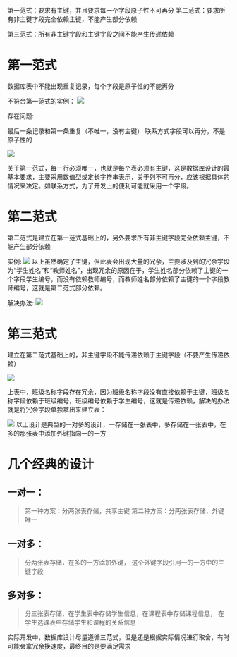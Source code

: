 第一范式：要求有主键，并且要求每一个字段原子性不可再分
第二范式：要求所有非主键字段完全依赖主键，不能产生部分依赖

第三范式：所有非主键字段和主键字段之间不能产生传递依赖


# 第一范式

数据库表中不能出现重复记录，每个字段是原子性的不能再分

不符合第一范式的实例：
![](https://youpaiyun.zongqilive.cn/image/006tNbRwly1fxfpu7lg23j30gb035jrg.jpg)

存在问题:

最后一条记录和第一条重复（不唯一，没有主键） 
联系方式字段可以再分，不是原子性的

![](https://youpaiyun.zongqilive.cn/image/006tNbRwly1fxfpvafhmpj30g9035jrh.jpg)

关于第一范式，每一行必须唯一，也就是每个表必须有主键，这是数据库设计的最基本要求，主要采用数值型或定长字符串表示，关于列不可再分，应该根据具体的情况来决定。如联系方式，为了开发上的便利可能就采用一个字段。

# 第二范式
第二范式是建立在第一范式基础上的，另外要求所有非主键字段完全依赖主键，不能产生部分依赖

实例:
![](https://youpaiyun.zongqilive.cn/image/006tNbRwly1fxfrbvbkigj30q204yweo.jpg)
以上虽然确定了主键，但此表会出现大量的冗余，主要涉及到的冗余字段为“学生姓名”和“教师姓名”，出现冗余的原因在于，学生姓名部分依赖了主键的一个字段学生编号，而没有依赖教师编号，而教师姓名部分依赖了主键的一个字段教师编号，这就是第二范式部分依赖。

解决办法:
![](https://youpaiyun.zongqilive.cn/image/006tNbRwly1fxfrecp9zyj30p60f1752.jpg)

# 第三范式

建立在第二范式基础上的，非主键字段不能传递依赖于主键字段（不要产生传递依赖）

![](https://youpaiyun.zongqilive.cn/image/006tNbRwly1fxfrfoj4aaj30ga03umx8.jpg)

上表中，班级名称字段存在冗余，因为班级名称字段没有直接依赖于主键，班级名称字段依赖于班级编号，班级编号依赖于学生编号，这就是传递依赖，解决的办法就是将冗余字段单独拿出来建立表：

![](https://youpaiyun.zongqilive.cn/image/006tNbRwly1fxfv6jvvtij30gh08qq37.jpg)
以上设计是典型的一对多的设计，一存储在一张表中，多存储在一张表中，在多的那张表中添加外键指向一的一方

# 几个经典的设计

## 一对一：

> 第一种方案：分两张表存储，共享主键
> 第二种方案：分两张表存储，外键唯一

## 一对多：

> 分两张表存储，在多的一方添加外键，
> 这个外键字段引用一的一方中的主键字段

## 多对多：

> 分三张表存储，在学生表中存储学生信息，在课程表中存储课程信息，
> 在学生选课表中存储学生和课程的关系信息

实际开发中，数据库设计尽量遵循三范式，但是还是根据实际情况进行取舍，有时可能会拿冗余换速度，最终目的是要满足需求